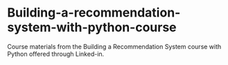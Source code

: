 # Building-a-recommendation-system-with-python-course
Course materials from the Building a Recommendation System course with Python offered through Linked-in.
